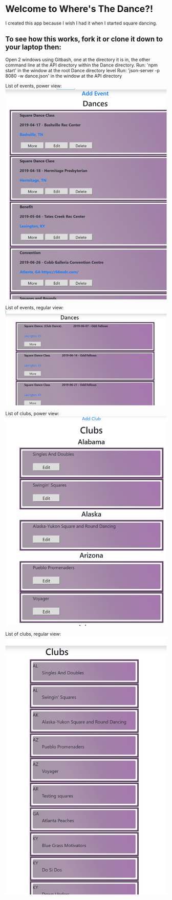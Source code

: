 
# Welcome to Where's The Dance?!
I created this app because I wish I had it when I started square dancing.

## To see how this works, fork it or clone it down to your laptop then:
  Open 2 windows using Gitbash, one at the directory it is in, the other command line at the API directory within the Dance directory.
  Run: 'npm start' in the window at the root Dance directory level
  Run: 'json-server -p 8080 -w dance.json' in the window at the API directory



<!--
[View Deployed Site](https://wheresthedance.herokuapp.com/) **This is not a secure site. It is for demo purposes only.  You can register as a new user or loggin as an existing user. Users 'Janet' and 'Rob' both have the password '123'.  Janet is power-user.  Loggin as Janet to add new events and see how that works. Events will be visible in all user views until the date has passed.
Events with dates prior to today will not be displayed so at some point you will have to add new events to see how it works.
-->


List of events, power view:
![List of events, power view](/src/images/ListOfEventsPowerView.png)

List of events, regular view:
![List of events, regular view](/src/images/RegularViewListOfEvents.png)

List of clubs, power view:
![List of clubs, power view](/src/images/ListOfClubsPowerView.png)

List of clubs, regular view:
![List of clubs, Regular view](/src/images/ListOfClubsRestrictedView.png)